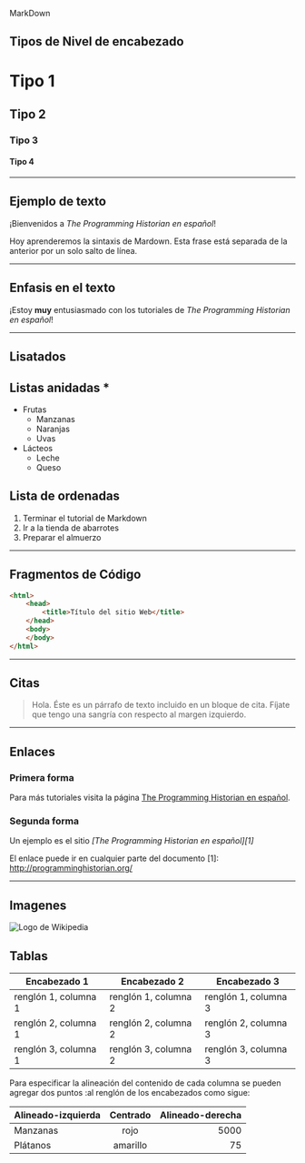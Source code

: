 MarkDown

## Tipos de Nivel de encabezado

# Tipo 1

## Tipo 2

### Tipo 3

#### Tipo 4

---

## Ejemplo de texto

¡Bienvenidos a *The Programming Historian en español*!

Hoy aprenderemos la sintaxis de Mardown.
Esta frase está separada de la anterior por un solo salto de línea.

---

## Enfasis en el texto

¡Estoy **muy** entusiasmado con los tutoriales de _The Programming Historian en español_!

---

## Lisatados

Listas anidadas * 
---------------
* Frutas
  * Manzanas
  * Naranjas
  * Uvas
* Lácteos
  * Leche
  * Queso

Lista de ordenadas
------------------
1. Terminar el tutorial de Markdown
2. Ir a la tienda de abarrotes
3. Preparar el almuerzo

---

## Fragmentos de Código 

```html
<html>
    <head>
        <title>Título del sitio Web</title>
    </head>
    <body>
    </body>
</html>
```
---

## Citas
>Hola. Éste es un párrafo de texto incluido en un bloque de cita. Fíjate que tengo una sangría con respecto al margen izquierdo.

---

## Enlaces

### Primera forma 

Para más tutoriales visita la página [The Programming Historian en español](https://programminghistorian.org/es/lecciones/introduccion-a-markdown#:~:text=Los%20archivos%20en%20Markdown%20se,utilizando%20la%20sintaxis%20de%20Markdown.).

### Segunda forma
Un ejemplo es el sitio *[The Programming Historian en español][1]*

El enlace puede ir en cualquier parte del documento
[1]: http://programminghistorian.org/ 

---

## Imagenes

![Logo de Wikipedia](https://upload.wikimedia.org/wikipedia/en/8/80/Wikipedia-logo-v2.svg "Wikipedia logo")

## Tablas

| Encabezado 1 | Encabezado 2 | Encabezado 3 |
| --------- | --------- | --------- |
| renglón 1, columna 1 | renglón 1, columna 2 | renglón 1, columna 3|
| renglón 2, columna 1 | renglón 2, columna 2 | renglón 2, columna 3|
| renglón 3, columna 1 | renglón 3, columna 2 | renglón 3, columna 3|

Para especificar la alineación del contenido de cada columna se pueden agregar dos puntos :al renglón de los encabezados como sigue:

| Alineado-izquierda | Centrado | Alineado-derecha |
| :-------- | :-------: | --------: |
| Manzanas | rojo | 5000 |
| Plátanos | amarillo | 75 |